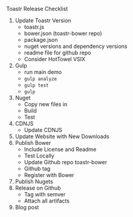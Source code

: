 Toastr Release Checklist

1. Update Toastr Version
	* toastr.js
	* bower.json (toastr-bower repo)
	* package.json
	* nuget versions and dependency versions
	* readme file for github repo
	* Consider HotTowel VSIX
2. Gulp
	* run main demo
    * `gulp analyze`
	* `gulp test`
    * `gulp`
3. Nuget
	* Copy new files in
	* Build
	* Test
4. CDNJS
	* Update CDNJS
5. Update Website with New Downloads
6. Publish Bower
	* Include License and Readme
	* Test Locally
	* Update Github repo toastr-bower
	* Github tag
	* Register with Bower
7. Publish Nugets
8. Release on Github 
	* Tag with semver
	* Attach all artifacts
9. Blog post